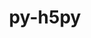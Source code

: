 ---
title: "py-h5py"
layout: cache
categories: [package, develop-2025-07-13]
meta: {"compilers": ["apple-clang@17.0.0", "gcc@11.1.0", "gcc@11.4.0", "gcc@13.2.0", "intel-oneapi-compilers@2025.1.0"], "num_specs": 20, "num_specs_by_stack": {"data-vis-sdk": 1, "e4s": 4, "e4s-neoverse-v2": 2, "e4s-oneapi": 1, "hep": 1, "ml-darwin-aarch64-mps": 1, "ml-linux-aarch64-cpu": 3, "ml-linux-aarch64-cuda": 3, "ml-linux-x86_64-cpu": 3, "ml-linux-x86_64-cuda": 3, "ml-linux-x86_64-rocm": 1, "root": 20}, "oss": ["sequoia", "ubuntu20.04", "ubuntu22.04", "ubuntu24.04"], "platforms": ["darwin", "linux"], "stacks": ["data-vis-sdk", "e4s", "e4s-neoverse-v2", "e4s-oneapi", "hep", "ml-darwin-aarch64-mps", "ml-linux-aarch64-cpu", "ml-linux-aarch64-cuda", "ml-linux-x86_64-cpu", "ml-linux-x86_64-cuda", "ml-linux-x86_64-rocm", "root"], "targets": ["aarch64", "neoverse_v2", "x86_64_v3"], "versions": ["3.10.0", "3.13.0"]}
spec_details: [{"compiler": "intel-oneapi-compilers@2025.1.0", "hash": "2sweomrcms5jki7e5oyconpfqbu6locr", "os": "ubuntu22.04", "platform": "linux", "size": "-", "stacks": ["e4s-oneapi", "root"], "target": "x86_64_v3", "variants": ["build_system=python_pip", "+mpi"], "versions": ["3.10.0"]}, {"compiler": "gcc@11.4.0", "hash": "5s7dq7g5suehjqvip4n3wo6m4ceguxwz", "os": "ubuntu22.04", "platform": "linux", "size": "-", "stacks": ["e4s", "root"], "target": "x86_64_v3", "variants": ["build_system=python_pip", "+mpi"], "versions": ["3.10.0"]}, {"compiler": "gcc@13.2.0", "hash": "6rwm7iukye6brzdybyucd7jqdygajyjs", "os": "ubuntu24.04", "platform": "linux", "size": "-", "stacks": ["ml-linux-x86_64-cpu", "root"], "target": "x86_64_v3", "variants": ["build_system=python_pip", "+mpi"], "versions": ["3.10.0"]}, {"compiler": "gcc@13.2.0", "hash": "hmi2c4ezncncjtupq56tzln2uj2yxjox", "os": "ubuntu24.04", "platform": "linux", "size": "-", "stacks": ["ml-linux-aarch64-cuda", "root"], "target": "aarch64", "variants": ["build_system=python_pip", "+mpi"], "versions": ["3.10.0"]}, {"compiler": "gcc@11.4.0", "hash": "jbknpqo2njirgy5gi7rzpsmvypqrvgtl", "os": "ubuntu22.04", "platform": "linux", "size": "-", "stacks": ["hep", "root"], "target": "x86_64_v3", "variants": ["build_system=python_pip", "+mpi"], "versions": ["3.10.0"]}, {"compiler": "gcc@11.4.0", "hash": "jgvnfsrkrfzl4qrzpfppi2gphf7frvxd", "os": "ubuntu22.04", "platform": "linux", "size": "-", "stacks": ["e4s-neoverse-v2", "root"], "target": "neoverse_v2", "variants": ["build_system=python_pip", "+mpi"], "versions": ["3.13.0"]}, {"compiler": "gcc@13.2.0", "hash": "li3pxesudixxrcq7i5y3rt7otk6p3dbc", "os": "ubuntu24.04", "platform": "linux", "size": "-", "stacks": ["ml-linux-aarch64-cpu", "root"], "target": "aarch64", "variants": ["build_system=python_pip", "+mpi"], "versions": ["3.13.0"]}, {"compiler": "gcc@13.2.0", "hash": "mnuytf4bivuyyokospml2idtcojbpj2m", "os": "ubuntu24.04", "platform": "linux", "size": "-", "stacks": ["ml-linux-x86_64-cpu", "root"], "target": "x86_64_v3", "variants": ["build_system=python_pip", "+mpi"], "versions": ["3.13.0"]}, {"compiler": "gcc@13.2.0", "hash": "nuvkxce2wrqrpcdpawdfvg7sgzk7rw3h", "os": "ubuntu24.04", "platform": "linux", "size": "-", "stacks": ["ml-linux-aarch64-cuda", "root"], "target": "aarch64", "variants": ["build_system=python_pip", "+mpi"], "versions": ["3.13.0"]}, {"compiler": "gcc@11.4.0", "hash": "osumbqa3ljjxwd3ma5yvlirhfly7elnd", "os": "ubuntu22.04", "platform": "linux", "size": "-", "stacks": ["e4s", "root"], "target": "x86_64_v3", "variants": ["build_system=python_pip", "+mpi"], "versions": ["3.10.0"]}, {"compiler": "gcc@13.2.0", "hash": "ovx737z3uk4mtthpyyfmgqtb5v6l2ute", "os": "ubuntu24.04", "platform": "linux", "size": "-", "stacks": ["ml-linux-aarch64-cpu", "root"], "target": "aarch64", "variants": ["build_system=python_pip", "+mpi"], "versions": ["3.10.0"]}, {"compiler": "gcc@13.2.0", "hash": "qfpx34g7hmpx2i7l637xwaqjecblgw6d", "os": "ubuntu24.04", "platform": "linux", "size": "-", "stacks": ["ml-linux-x86_64-cuda", "root"], "target": "x86_64_v3", "variants": ["build_system=python_pip", "+mpi"], "versions": ["3.13.0"]}, {"compiler": "gcc@11.4.0", "hash": "qoept4whhj6plb4ul6bnyser2bhbvlgo", "os": "ubuntu22.04", "platform": "linux", "size": "-", "stacks": ["e4s", "root"], "target": "x86_64_v3", "variants": ["build_system=python_pip", "+mpi"], "versions": ["3.10.0"]}, {"compiler": "gcc@11.4.0", "hash": "razmhk5nm6sa4osmon4zri4m52spb5w5", "os": "ubuntu22.04", "platform": "linux", "size": "-", "stacks": ["e4s", "root"], "target": "x86_64_v3", "variants": ["build_system=python_pip", "+mpi"], "versions": ["3.13.0"]}, {"compiler": "gcc@13.2.0", "hash": "riw5zua4yki5osqoyjt5ehfr7jphooml", "os": "ubuntu24.04", "platform": "linux", "size": "-", "stacks": ["ml-linux-x86_64-cpu", "ml-linux-x86_64-cuda", "ml-linux-x86_64-rocm", "root"], "target": "x86_64_v3", "variants": ["build_system=python_pip", "~mpi"], "versions": ["3.13.0"]}, {"compiler": "gcc@11.1.0", "hash": "rnpg4jkm65inbhkieepynbebpc77azue", "os": "ubuntu20.04", "platform": "linux", "size": "-", "stacks": ["data-vis-sdk", "root"], "target": "x86_64_v3", "variants": ["build_system=python_pip", "+mpi"], "versions": ["3.10.0"]}, {"compiler": "apple-clang@17.0.0", "hash": "v4g3ezrkenwq2bi55a3jmpr3mzqo6non", "os": "sequoia", "platform": "darwin", "size": "-", "stacks": ["ml-darwin-aarch64-mps", "root"], "target": "aarch64", "variants": ["build_system=python_pip", "+mpi"], "versions": ["3.10.0"]}, {"compiler": "gcc@13.2.0", "hash": "wcjhvzdxidz4crikylrquxp4vtnhnfb7", "os": "ubuntu24.04", "platform": "linux", "size": "-", "stacks": ["ml-linux-x86_64-cuda", "root"], "target": "x86_64_v3", "variants": ["build_system=python_pip", "+mpi"], "versions": ["3.10.0"]}, {"compiler": "gcc@11.4.0", "hash": "xg4tcaxbzqavhfhpif5kza4miuw5roez", "os": "ubuntu22.04", "platform": "linux", "size": "-", "stacks": ["e4s-neoverse-v2", "root"], "target": "neoverse_v2", "variants": ["build_system=python_pip", "+mpi"], "versions": ["3.10.0"]}, {"compiler": "gcc@13.2.0", "hash": "xhwrxetwgfccrzgl5t65zvjpiqxc7bzs", "os": "ubuntu24.04", "platform": "linux", "size": "-", "stacks": ["ml-linux-aarch64-cpu", "ml-linux-aarch64-cuda", "root"], "target": "aarch64", "variants": ["build_system=python_pip", "~mpi"], "versions": ["3.13.0"]}]
---